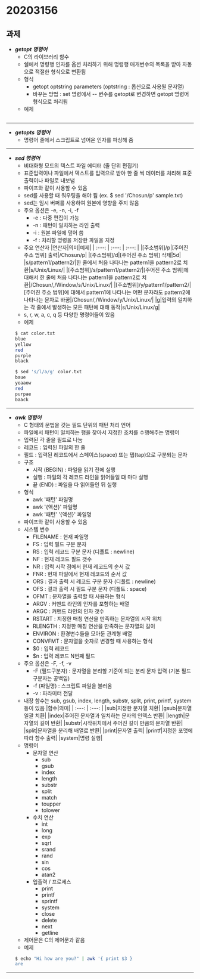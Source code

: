 # 20203156
과제
---
* ___getopt 명령어___
  * C의 라이브러리 함수
  * 쉘에서 명령행 인자를 옵션 처리하기 위해 명령행 매개변수의 목록을 받아 자동으로 적절한 형식으로 변환됨
  * 형식
    * getopt optstring parameters (optstring : 옵션으로 사용될 문자열)
    * 바꾸는 방법 : set 명령에서 -- 변수를 getopt로 변경하면 getopt 명령어 형식으로 처리됨
  * 예제
   ```bash
   
   ```
---
* ___getopts 명령어___
  * 명령어 줄에서 스크립트로 넘어온 인자를 파싱해 줌
---
* ___sed 명령어___
  * 비대화형 모드의 텍스트 파일 에디터 (줄 단위 편집기)
  * 표준입력이나 파일에서 덱스트를 입력으로 받아 한 줄 씩 데이터를 처리해 표준출력이나 파일로 내보냄
  * 파이프와 같이 사용할 수 있음
  * sed를 사용할 때 쿼우팅을 해야 됨 (ex. $ sed '/Chosun/p' sample.txt)
  * sed는 임시 버퍼를 사용하여 원본에 영향을 주지 않음
  * 주요 옵션은 -e, -n, -i, -f
    * -e : 다중 편집이 가능
    * -n : 패턴이 일치하는 라인 출력
    * -i : 원본 파일에 덮어 씀 
    * -f : 처리할 명령을 저장한 파일을 지정
  * 주요 연산자
    |연산자|의미|예제|
    | :---: | :---: | :---: |
    |[주소범위]/p|[주어진 주소 범위] 출력|/Chosun/p|
    |[주소범위]/d|[주어진 주소 범위] 삭제|5d|
    |s/pattern1/pattern2/|한 줄에서 처음 나타나는 pattern1을 pattern2로 치환|s/Unix/Linux/|
    |[주소범위]/s/pattern1/pattern2/|[주어진 주소 범위]에 대해서 한 줄에 처음 나타나는 pattern1을 pattern2로 치환|/Chosun/,/Window/s/Unix/Linux/|
    |[주소범위]/y/pattern1/pattern2/|[주어진 주소 범위]에 대해서 pattern1에 나타나는 어떤 문자라도 pattern2에 나타나는 문자로 바꿈|/Chosun/,/Window/y/Unix/Linux/|
    |g|입력의 일치하는 각 줄에서 발생하는 모든 패턴에 대해 동작|s/Unix/Linux/g|
  * s, r, w, a, c, q 등 다양한 명령어들이 있음
  * 예제
   ```bash
   $ cat color.txt
   blue
   yellow
   red
   purple
   black
   
   $ sed 's/l/a/g' color.txt
   baue
   yeaaow
   red
   purpae
   baack
   
   ```
---
* ___awk 명령어___
  * C 형태의 문법을 갖는 필드 단위의 패턴 처리 언어
  * 파일에서 패턴이 일치하는 행을 찾아서 지정한 조치를 수행해주는 명령어
  * 입력된 각 줄을 필드로 나눔
  * 레코드 : 입력된 파일의 한 줄
  * 필드 : 입력된 레코드에서 스페이스(space) 또는 탭(tap)으로 구분되는 문자
  * 구조
    * 시작 (BEGIN) : 파일을 읽기 전에 실행
    * 실행 : 파일의 각 레코드 라인을 읽어들일 떄 마다 실행
    * 끝 (END) : 파일을 다 읽어들인 뒤 실행
  * 형식
    * awk '패턴' 파일명
    * awk '{액션}' 파일명
    * awk '패턴' '{액션}' 파일명
  * 파이프와 같이 사용할 수 있음
  * 시스템 변수
    * FILENAME : 현재 파일명
    * FS : 입력 필드 구분 문자
    * RS : 입력 레코드 구분 문자 (디폴트 : newline)
    * NF : 현재 레코드 필드 갯수
    * NR : 입력 시작 점에서 현재 레코드의 순서 값
    * FNR : 현재 파일에서 현재 레코드의 순서 값
    * ORS : 결과 출력 시 레코드 구분 문자 (디폴트 : newline)
    * OFS : 결과 출력 시 필드 구분 문자 (디폴트 : space)
    * OFMT : 문자열을 출력할 때 사용하는 형식
    * ARGV : 커맨드 라인의 인자를 포함하는 배열
    * ARGC : 커맨드 라인의 인자 갯수
    * RSTART : 지정한 매칭 연산을 만족하는 문자열의 시작 위치
    * RLENGTH : 지정한 매칭 연산을 만족하는 문자열의 길이
    * ENVIRON : 환경변수들을 모아둔 관계형 배열
    * CONVFMT : 문자열을 숫자로 변경할 때 사용하는 형식
    * $0 : 입력 레코드
    * $n : 입력 레코드 N번째 필드
  * 주요 옵션은 -F, -f, -v
    * -F (필드구분자) : 문자열을 분리할 기준이 되는 분리 문자 입력 (기본 필드구분자는 공백임)
    * -f (파일명) : 스크립트 파일을 불러옴
    * -v : 파라미터 전달
  * 내장 함수는 sub, gsub, index, length, substr, split, print, printf, system 등이 있음
    |함수|의미|
    | :---: | :---: |
    |sub|지정한 문자열 치환|
    |gsub|문자열 일괄 치환|
    |index|주어진 문자열과 일치하는 문자의 인덱스 반환|
    |length|문자열의 길이 반환|
    |substr|시작위치에서 주어진 길이 만큼의 문자열 반환|
    |split|문자열을 분리해 배열로 반환|
    |print|문자열 출력|
    |printf|지정한 포맷에 따라 함수 출력|
    |system|명령 실행|
  * 명령어
    * 문자열 연산
      * sub
      * gsub
      * index
      * length
      * substr
      * split
      * match
      * toupper
      * tolower
    * 수치 연산
      * int
      * long
      * exp
      * sqrt
      * srand
      * rand
      * sin
      * cos
      * atan2
    * 입출력 / 프로세스
      * print
      * printf
      * sprintf
      * system
      * close
      * delete
      * next
      * getline
  * 제어문은 C의 제어문과 같음
  * 예제
   ```bash
   $ echo "Hi how are you?" | awk '{ print $3 }
   are
   ```
---
